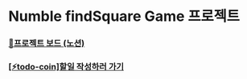 # Numble findSquare Game 프로젝트

### [📓프로젝트 보드 (노션)](https://gold-route-090.notion.site/To-do-Coin-b75b3b4bb3de4b16a4341878154c37ae)
### [[⚡todo-coin]할일 작성하러 가기](https://todo-coin.netliafy.app)
